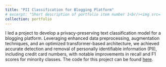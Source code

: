 ```yaml
---
title: "PII Classification for Blogging Platform"
# excerpt: "Short description of portfolio item number 1<br/><img src='/images/500x300.png'>"
collection: portfolio
---
```



I led a project to develop a privacy-preserving text classification model for a blogging platform. Leveraging enhanced data preprocessing, augmentation techniques, and an optimized transformer-based architecture, we achieved accurate detection and removal of personally identifiable information (PII), including credit card numbers, with notable improvements in recall and F1 scores for minority classes. The code for this project can be found <a href="https://github.com/Rohan0497/PII_Classification">here</a>. 
